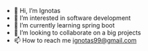 - 👋 Hi, I’m Ignotas
- 👀 I’m interested in software development
- 🌱 I’m currently learning spring boot
- 💞️ I’m looking to collaborate on a big projects
- 📫 How to reach me ignotas99@gmail.com

<!---
BitIgnas/BitIgnas is a ✨ special ✨ repository because its `README.md` (this file) appears on your GitHub profile.
You can click the Preview link to take a look at your changes.
--->
